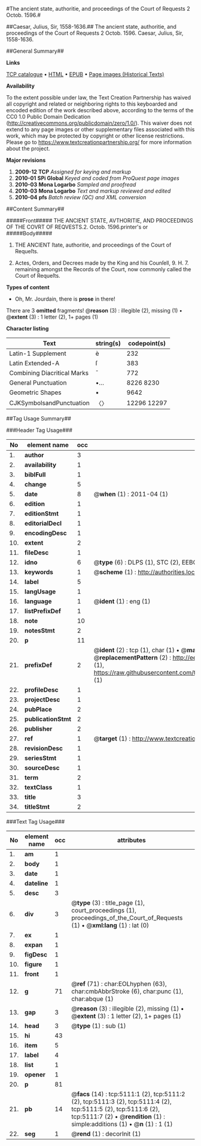 #The ancient state, authoritie, and proceedings of the Court of Requests 2 Octob. 1596.#

##Caesar, Julius, Sir, 1558-1636.##
The ancient state, authoritie, and proceedings of the Court of Requests 2 Octob. 1596.
Caesar, Julius, Sir, 1558-1636.

##General Summary##

**Links**

[TCP catalogue](http://www.ota.ox.ac.uk/tcp/)  • 
[HTML](http://tei.it.ox.ac.uk/tcp/Texts-HTML/free/A69/A69045.html)  • 
[EPUB](http://tei.it.ox.ac.uk/tcp/Texts-EPUB/free/A69/A69045.epub) • 
[Page images (Historical Texts)](https://historicaltexts.jisc.ac.uk/eebo-99840590e)

**Availability**

To the extent possible under law, the Text Creation Partnership has waived all copyright and related or neighboring rights to this keyboarded and encoded edition of the work described above, according to the terms of the CC0 1.0 Public Domain Dedication (http://creativecommons.org/publicdomain/zero/1.0/). This waiver does not extend to any page images or other supplementary files associated with this work, which may be protected by copyright or other license restrictions. Please go to https://www.textcreationpartnership.org/ for more information about the project.

**Major revisions**

1. __2009-12__ __TCP__ *Assigned for keying and markup*
1. __2010-01__ __SPi Global__ *Keyed and coded from ProQuest page images*
1. __2010-03__ __Mona Logarbo__ *Sampled and proofread*
1. __2010-03__ __Mona Logarbo__ *Text and markup reviewed and edited*
1. __2010-04__ __pfs__ *Batch review (QC) and XML conversion*

##Content Summary##

#####Front#####
THE ANCIENT STATE, AVTHORITIE, AND PROCEEDINGS OF THE COVRT OF REQVESTS.2. Octob. 1596.printer's or 
#####Body#####

1. THE ANCIENT ſtate, authoritie, and proceedings of the Court of Requeſts.

1. Actes, Orders, and Decrees made by the King and his Counſell, 9. H. 7. remaining amongst the Records of the Court, now commonly called the Court of Requeſts.

**Types of content**

  * Oh, Mr. Jourdain, there is **prose** in there!

There are 3 **omitted** fragments! 
 @__reason__ (3) : illegible (2), missing (1)  •  @__extent__ (3) : 1 letter (2), 1+ pages (1)

**Character listing**


|Text|string(s)|codepoint(s)|
|---|---|---|
|Latin-1 Supplement|è|232|
|Latin Extended-A|ſ|383|
|Combining             Diacritical Marks|̄|772|
|General Punctuation|•…|8226 8230|
|Geometric Shapes|▪|9642|
|CJKSymbolsandPunctuation|〈〉|12296 12297|

##Tag Usage Summary##

###Header Tag Usage###

|No|element name|occ|attributes|
|---|---|---|---|
|1.|__author__|3||
|2.|__availability__|1||
|3.|__biblFull__|1||
|4.|__change__|5||
|5.|__date__|8| @__when__ (1) : 2011-04 (1)|
|6.|__edition__|1||
|7.|__editionStmt__|1||
|8.|__editorialDecl__|1||
|9.|__encodingDesc__|1||
|10.|__extent__|2||
|11.|__fileDesc__|1||
|12.|__idno__|6| @__type__ (6) : DLPS (1), STC (2), EEBO-CITATION (1), PROQUEST (1), VID (1)|
|13.|__keywords__|1| @__scheme__ (1) : http://authorities.loc.gov/ (1)|
|14.|__label__|5||
|15.|__langUsage__|1||
|16.|__language__|1| @__ident__ (1) : eng (1)|
|17.|__listPrefixDef__|1||
|18.|__note__|10||
|19.|__notesStmt__|2||
|20.|__p__|11||
|21.|__prefixDef__|2| @__ident__ (2) : tcp (1), char (1)  •  @__matchPattern__ (2) : ([0-9\-]+):([0-9IVX]+) (1), (.+) (1)  •  @__replacementPattern__ (2) : http://eebo.chadwyck.com/downloadtiff?vid=$1&page=$2 (1), https://raw.githubusercontent.com/textcreationpartnership/Texts/master/tcpchars.xml#$1 (1)|
|22.|__profileDesc__|1||
|23.|__projectDesc__|1||
|24.|__pubPlace__|2||
|25.|__publicationStmt__|2||
|26.|__publisher__|2||
|27.|__ref__|1| @__target__ (1) : http://www.textcreationpartnership.org/docs/. (1)|
|28.|__revisionDesc__|1||
|29.|__seriesStmt__|1||
|30.|__sourceDesc__|1||
|31.|__term__|2||
|32.|__textClass__|1||
|33.|__title__|3||
|34.|__titleStmt__|2||


###Text Tag Usage###

|No|element name|occ|attributes|
|---|---|---|---|
|1.|__am__|1||
|2.|__body__|1||
|3.|__date__|1||
|4.|__dateline__|1||
|5.|__desc__|3||
|6.|__div__|3| @__type__ (3) : title_page (1), court_proceedings (1), proceedings_of_the_Court_of_Requests (1)  •  @__xml:lang__ (1) : lat (0)|
|7.|__ex__|1||
|8.|__expan__|1||
|9.|__figDesc__|1||
|10.|__figure__|1||
|11.|__front__|1||
|12.|__g__|71| @__ref__ (71) : char:EOLhyphen (63), char:cmbAbbrStroke (6), char:punc (1), char:abque (1)|
|13.|__gap__|3| @__reason__ (3) : illegible (2), missing (1)  •  @__extent__ (3) : 1 letter (2), 1+ pages (1)|
|14.|__head__|3| @__type__ (1) : sub (1)|
|15.|__hi__|43||
|16.|__item__|5||
|17.|__label__|4||
|18.|__list__|1||
|19.|__opener__|1||
|20.|__p__|81||
|21.|__pb__|14| @__facs__ (14) : tcp:5111:1 (2), tcp:5111:2 (2), tcp:5111:3 (2), tcp:5111:4 (2), tcp:5111:5 (2), tcp:5111:6 (2), tcp:5111:7 (2)  •  @__rendition__ (1) : simple:additions (1)  •  @__n__ (1) : 1 (1)|
|22.|__seg__|1| @__rend__ (1) : decorInit (1)|
